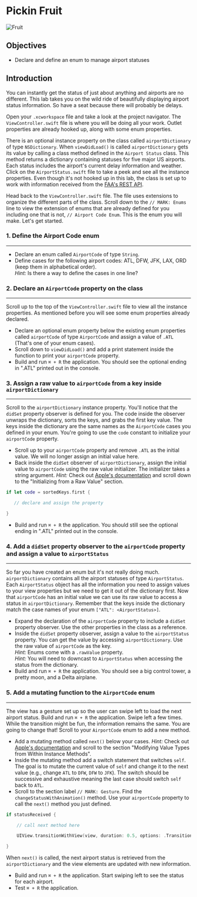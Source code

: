 # Pickin Fruit

![Fruit](https://s3.amazonaws.com/learn-verified/fruity-eyes.jpg)

## Objectives

 * Declare and define an enum to manage airport statuses

## Introduction
You can instantly get the status of just about anything and airports are no different. This lab takes you on the wild ride of beautifully displaying airport status information. So have a seat because there will probably be delays.

Open your `.xcworkspace` file and take a look at the project navigator. The `ViewController.swift` file is where you will be doing all your work. Outlet properties are already hooked up, along with some enum properties.

There is an optional instance property on the class called `airportDictionary` of type `NSDictionary`. When `viewDidLoad()` is called `airportDictionary` gets its value by calling a class method defined in the `Airport Status` class. This method returns a dictionary containing statuses for five major US airports. Each status includes the airport's current delay information and weather. Click on the `AirportStatus.swift` file to take a peek and see all the instance properties. Even though it's not hooked up in this lab, the class is set up to work with information received from the [FAA's REST API](http://services.faa.gov/).

Head back to the `ViewController.swift` file. The file uses extensions to organize the different parts of the class. Scroll down to the `// MARK: Enums` line to view the extension of enums that are already defined for you including one that is not, `// Airport Code Enum`. This is the enum you will make. Let's get started.

### 1. Define the Airport Code enum
---
 * Declare an enum called `AirportCode` of type `String`.
 * Define cases for the following airport codes: ATL, DFW, JFK, LAX, ORD (keep them in alphabetical order).<br />
  _Hint:_ Is there a way to define the cases in one line?

### 2. Declare an `AirportCode` property on the class
---
 Scroll up to the top of the `ViewController.swift` file to view all the instance properties. As mentioned before you will see some enum properties already declared.

 * Declare an optional enum property below the existing enum properties called `airportCode` of type `AirportCode` and assign a value of `.ATL` (That's one of your enum cases).
 * Scroll down to `viewDidLoad()` and add a print statement inside the function to print your `airportCode` property.
 * Build and run `⌘ + R` the application. You should see the optional ending in ".ATL" printed out in the console.

### 3. Assign a raw value to `airportCode` from a key inside `airportDictionary`
---
Scroll to the `airportDictionary` instance property. You'll notice that the `didSet` property observer is defined for you. The code inside the observer unwraps the dictionary, sorts the keys, and grabs the first key value. The keys inside the dictionary are the same names as the `AirportCode` cases you defined in your enum. You're going to use the `code` constant to initialize your `airportCode` property.

 * Scroll up to your `airportCode` property and remove `.ATL` as the initial value. We will no longer assign an initial value here.
 * Back inside the `didSet` observer of `airportDictionary`, assign the initial value to `airportCode` using the raw value initializer. The initializer takes a string argument.
 _Hint:_ Check out [Apple's documentation](https://developer.apple.com/library/ios/documentation/Swift/Conceptual/Swift_Programming_Language/Enumerations.html#//apple_ref/doc/uid/TP40014097-CH12-ID145) and scroll down to the "Initializing from a Raw Value" section.

  ```swift
  if let code = sortedKeys.first {

     // declare and assign the property

  }
  ```

 * Build and run `⌘ + R` the application. You should still see the optional ending in ".ATL" printed out in the console.

### 4. Add a `didSet` property observer to the `airportCode` property and assign a value to `airportStatus`
---
So far you have created an enum but it's not really doing much. `airportDictionary` contains all the airport statuses of type `AirportStatus`. Each `AirportStatus` object has all the information you need to assign values to your view properties but we need to get it out of the dictionary first. Now that `airportCode` has an initial value we can use its raw value to access a status in `airportDictionary`. Remember that the keys inside the dictionary match the case names of your enum `["ATL": <AirportStatus>]`.

 * Expand the declaration of the `airportCode` property to include a `didSet` property observer. Use the other properties in the class as a reference.
 * Inside the `didSet` property observer, assign a value to the `airportStatus` property. You can get the value by accessing   `airportDictionary`. Use the raw value of `airportCode` as the key.<br />
 _Hint:_ Enums come with a `.rawValue` property.<br />
 _Hint:_ You will need to downcast to `AirportStatus` when accessing the status from the dictionary.
 * Build and run `⌘ + R` the application. You should see a big control tower, a pretty moon, and a Delta airplane.

### 5. Add a mutating function to the `AirportCode` enum
---
The view has a gesture set up so the user can swipe left to load the next airport status. Build and run `⌘ + R` the application. Swipe left a few times. While the transition might be fun, the information remains the same. You are going to change that! Scroll to your `AirportCode` enum to add a new method.

 * Add a mutating method called `next()` below your cases.
 _Hint:_ Check out [Apple's documentation](https://developer.apple.com/library/ios/documentation/Swift/Conceptual/Swift_Programming_Language/Methods.html) and scroll to the section "Modifying Value Types from Within Instance Methods".
 * Inside the mutating method add a switch statement that switches `self`. The goal is to mutate the current value of `self` and change it to the next value (e.g., change `ATL` to `DFW`, `DFW` to `JFK`). The switch should be successive and exhaustive meaning the last case should switch `self` back to `ATL`.
 * Scroll to the section label `// MARK: Gesture`. Find the `changeStatusWithAnimation()` method. Use your `airportCode` property to call the `next()` method you just defined.

 ```swift
 if statusReceived {

     // call next method here

     UIView.transitionWithView(view, duration: 0.5, options: .TransitionFlipFromRight, animations: nil, completion: nil)

 }
 ```

 When `next()` is called, the next airport status is retrieved from the `airportDictionary` and the view elements are updated with new information.
 * Build and run `⌘ + R` the application. Start swiping left to see the status for each airport.
 * Test `⌘ + R` the application.
